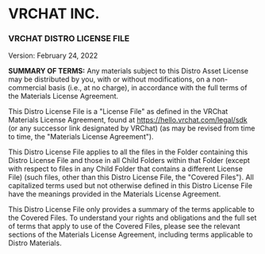 # VRCHAT INC.

### VRCHAT DISTRO LICENSE FILE

Version: February 24, 2022

**SUMMARY OF TERMS:** Any materials subject to this Distro Asset License may be distributed by you, with or without
modifications, on a non-commercial basis (i.e., at no charge), in accordance with the full terms of the Materials
License Agreement.

This Distro License File is a "License File" as defined in the VRChat Materials License Agreement, found
at https://hello.vrchat.com/legal/sdk (or any successor link designated by VRChat) (as may be revised from time to time,
the "Materials License Agreement").

This Distro License File applies to all the files in the Folder containing this Distro License File and those in all
Child Folders within that Folder (except with respect to files in any Child Folder that contains a different License
File) (such files, other than this Distro License File, the "Covered Files"). All capitalized terms used but not
otherwise defined in this Distro License File have the meanings provided in the Materials License Agreement.

This Distro License File only provides a summary of the terms applicable to the Covered Files. To understand your rights
and obligations and the full set of terms that apply to use of the Covered Files, please see the relevant sections of
the Materials License Agreement, including terms applicable to Distro Materials. 